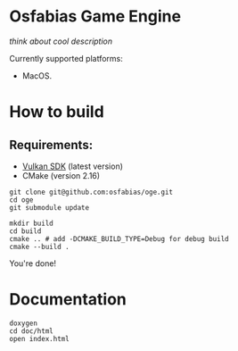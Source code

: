 # Osfabias Game Engine
*think about cool description*

Currently supported platforms:
- MacOS.

# How to build
## Requirements:
- [Vulkan SDK](https://vulkan.lunarg.com/sdk/home) (latest version)
- CMake (version 2.16)

```shell
git clone git@github.com:osfabias/oge.git
cd oge
git submodule update

mkdir build
cd build
cmake .. # add -DCMAKE_BUILD_TYPE=Debug for debug build
cmake --build .
```
You're done!

# Documentation
```shell
doxygen
cd doc/html
open index.html
```
